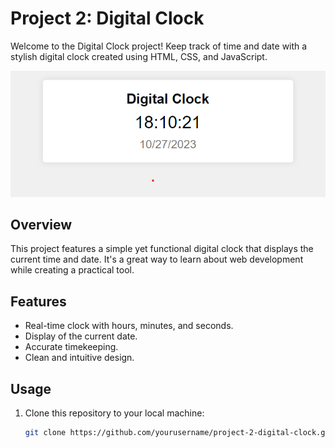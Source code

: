 # Project 2: Digital Clock

Welcome to the Digital Clock project! Keep track of time and date with a stylish digital clock created using HTML, CSS, and JavaScript.

![Digital Clock](2.png)

## Overview

This project features a simple yet functional digital clock that displays the current time and date. It's a great way to learn about web development while creating a practical tool.

## Features

- Real-time clock with hours, minutes, and seconds.
- Display of the current date.
- Accurate timekeeping.
- Clean and intuitive design.

## Usage

1. Clone this repository to your local machine:

   ```bash
   git clone https://github.com/yourusername/project-2-digital-clock.git

